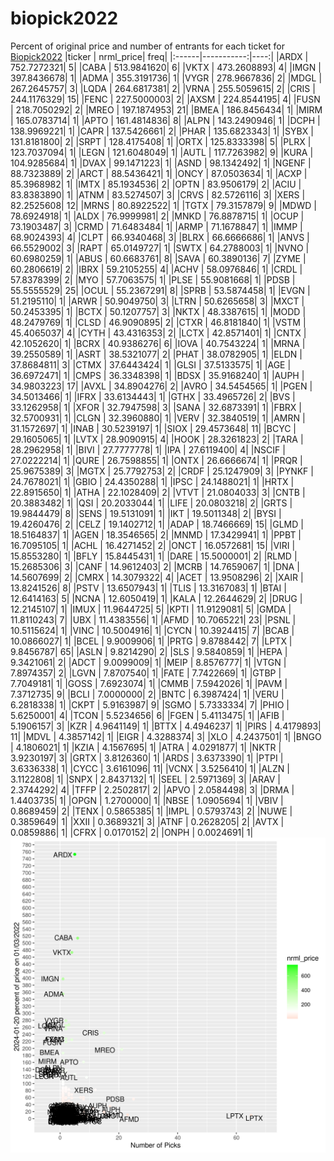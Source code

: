 # biopick2022
Percent of original price and number of entrants for each ticket for [Biopick2022](https://twitter.com/hashtag/Biopick2022)
|ticker |  nrml_price| freq|
|:------|-----------:|----:|
|ARDX   | 752.7272321|    5|
|CABA   | 513.9841620|    6|
|VKTX   | 473.2608893|    4|
|IMGN   | 397.8436678|    1|
|ADMA   | 355.3191736|    1|
|VYGR   | 278.9667836|    2|
|MDGL   | 267.2645757|    3|
|LQDA   | 264.6817381|    2|
|VRNA   | 255.5059615|    2|
|CRIS   | 244.1176329|   15|
|FENC   | 227.5000003|    2|
|AXSM   | 224.8544195|    4|
|FUSN   | 218.7050292|    2|
|MREO   | 197.1874953|   21|
|BMEA   | 186.8456434|    1|
|MIRM   | 165.0783714|    1|
|APTO   | 161.4814836|    8|
|ALPN   | 143.2490946|    1|
|DCPH   | 138.9969221|    1|
|CAPR   | 137.5426661|    2|
|PHAR   | 135.6823343|    1|
|SYBX   | 131.8181800|    2|
|SRPT   | 128.4175408|    1|
|ORTX   | 125.8333398|    5|
|PLRX   | 123.7037094|    1|
|LEGN   | 121.6048049|    1|
|AUTL   | 117.7263982|    9|
|KURA   | 104.9285684|    1|
|DVAX   |  99.1471223|    1|
|ASND   |  98.1342492|    1|
|NGENF  |  88.7323889|    2|
|ARCT   |  88.5436421|    1|
|ONCY   |  87.0503634|    1|
|ACXP   |  85.3968982|    1|
|IMTX   |  85.1934536|    2|
|OPTN   |  83.9506179|    2|
|ACIU   |  83.8383890|    1|
|ATNM   |  83.5274507|    3|
|CRVS   |  82.5726116|    3|
|XERS   |  82.2525608|   12|
|MRNS   |  80.8922522|    1|
|TGTX   |  79.3157879|    9|
|MDWD   |  78.6924918|    1|
|ALDX   |  76.9999981|    2|
|MNKD   |  76.8878715|    1|
|OCUP   |  73.1903487|    3|
|CRMD   |  71.6483484|    1|
|ARMP   |  71.1678847|    1|
|IMMP   |  68.9024393|    4|
|CLPT   |  66.9340468|    3|
|BLRX   |  66.6666686|    1|
|ANVS   |  66.5529002|    3|
|RAPT   |  65.0149727|    1|
|SWTX   |  64.2788003|    1|
|NVNO   |  60.6980259|    1|
|ABUS   |  60.6683761|    8|
|SAVA   |  60.3890136|    7|
|ZYME   |  60.2806619|    2|
|IBRX   |  59.2105255|    4|
|ACHV   |  58.0976846|    1|
|CRDL   |  57.8378399|    2|
|MYO    |  57.7063575|    1|
|PLSE   |  55.9081668|    1|
|PDSB   |  55.5555529|   25|
|OCUL   |  55.2367291|    8|
|SPRB   |  53.5874458|    1|
|EVGN   |  51.2195110|    1|
|ARWR   |  50.9049750|    3|
|LTRN   |  50.6265658|    3|
|MXCT   |  50.2453395|    1|
|BCTX   |  50.1207757|    3|
|NKTX   |  48.3387615|    1|
|MODD   |  48.2479769|    1|
|CLSD   |  46.9090895|    2|
|CTXR   |  46.8181840|    1|
|VSTM   |  45.4065037|    4|
|CYTH   |  43.4316353|    2|
|LCTX   |  42.8571401|    1|
|CNTX   |  42.1052620|    1|
|BCRX   |  40.9386276|    6|
|IOVA   |  40.7543224|    1|
|MRNA   |  39.2550589|    1|
|ASRT   |  38.5321077|    2|
|PHAT   |  38.0782905|    1|
|ELDN   |  37.8684811|    3|
|CTMX   |  37.6443424|    1|
|GLSI   |  37.5133575|    1|
|AGE    |  36.6972471|    1|
|CMPS   |  36.3348398|    1|
|BDSX   |  35.9168240|    1|
|AUPH   |  34.9803223|   17|
|AVXL   |  34.8904276|    2|
|AVRO   |  34.5454565|    1|
|PGEN   |  34.5013466|    1|
|IFRX   |  33.6134443|    1|
|GTHX   |  33.4965726|    2|
|BVS    |  33.1262958|    1|
|XFOR   |  32.7947598|    3|
|SANA   |  32.6873391|    1|
|FBRX   |  32.5700931|    1|
|CLGN   |  32.3960880|    1|
|VERV   |  32.3840519|    1|
|AMRN   |  31.1572697|    1|
|INAB   |  30.5239197|    1|
|SIOX   |  29.4573648|   11|
|BCYC   |  29.1605065|    1|
|LVTX   |  28.9090915|    4|
|HOOK   |  28.3261823|    2|
|TARA   |  28.2962958|    1|
|BIVI   |  27.7777778|    1|
|IPA    |  27.6119400|    4|
|NSCIF  |  27.0222214|    1|
|QURE   |  26.7598855|    1|
|ONTX   |  26.6666674|    1|
|PRQR   |  25.9675389|    3|
|MGTX   |  25.7792753|    2|
|CRDF   |  25.1247909|    3|
|PYNKF  |  24.7678021|    1|
|GBIO   |  24.4350288|    1|
|IPSC   |  24.1488021|    1|
|HRTX   |  22.8915650|    1|
|ATHA   |  22.1028409|    2|
|VTVT   |  21.0804033|    3|
|CNTB   |  20.3883482|    1|
|QSI    |  20.2033044|    1|
|LIFE   |  20.0803218|    2|
|GRTS   |  19.9844479|    8|
|SENS   |  19.5131091|    1|
|IKT    |  19.5011348|    2|
|BYSI   |  19.4260476|    2|
|CELZ   |  19.1402712|    1|
|ADAP   |  18.7466669|   15|
|GLMD   |  18.5164837|    1|
|AGEN   |  18.3546565|    2|
|MNMD   |  17.3429941|    1|
|PPBT   |  16.7095105|    1|
|ACHL   |  16.4271452|    2|
|ONCT   |  16.0572681|   15|
|VIRI   |  15.8553280|    1|
|BFLY   |  15.8445431|    1|
|DARE   |  15.5000001|    2|
|RLMD   |  15.2685306|    3|
|CANF   |  14.9612403|    2|
|MCRB   |  14.7659067|    1|
|DNA    |  14.5607699|    2|
|CMRX   |  14.3079322|    4|
|ACET   |  13.9508296|    2|
|XAIR   |  13.8241526|    8|
|PSTV   |  13.6507943|    1|
|TLIS   |  13.3167083|    1|
|BTAI   |  12.6414163|    5|
|NCNA   |  12.6050419|    1|
|KALA   |  12.2644629|    2|
|DRUG   |  12.2145107|    1|
|IMUX   |  11.9644725|    5|
|KPTI   |  11.9129081|    5|
|GMDA   |  11.8110243|    7|
|UBX    |  11.4383556|    1|
|AFMD   |  10.7065221|   23|
|PSNL   |  10.5115624|    1|
|VINC   |  10.5004916|    1|
|CYCN   |  10.3924415|    7|
|BCAB   |  10.0866027|    1|
|BCEL   |   9.9009906|    1|
|PRTG   |   9.8788442|    7|
|LPTX   |   9.8456787|   65|
|ASLN   |   9.8214290|    2|
|SLS    |   9.5840859|    1|
|HEPA   |   9.3421061|    2|
|ADCT   |   9.0099009|    1|
|MEIP   |   8.8576777|    1|
|VTGN   |   7.8974357|    2|
|LGVN   |   7.8707540|    1|
|FATE   |   7.7422669|    1|
|GTBP   |   7.7049181|    1|
|GOSS   |   7.6923074|    1|
|CMMB   |   7.5942026|    1|
|PAVM   |   7.3712735|    9|
|BCLI   |   7.0000000|    2|
|BNTC   |   6.3987424|    1|
|VERU   |   6.2818338|    1|
|CKPT   |   5.9163987|    9|
|SGMO   |   5.7333334|    7|
|PHIO   |   5.6250001|    4|
|TCON   |   5.5234656|    6|
|FGEN   |   5.4113475|    1|
|AFIB   |   5.1906157|    3|
|KZR    |   4.9641149|    1|
|BTTX   |   4.4946237|    1|
|PIRS   |   4.4179893|   11|
|MDVL   |   4.3857142|    1|
|EIGR   |   4.3288374|    3|
|XLO    |   4.2437501|    1|
|BNGO   |   4.1806021|    1|
|KZIA   |   4.1567695|    1|
|ATRA   |   4.0291877|    1|
|NKTR   |   3.9230197|    3|
|GRTX   |   3.8126360|    1|
|ARDS   |   3.6373390|    1|
|PTPI   |   3.6336338|    1|
|CYCC   |   3.6161096|   11|
|VCNX   |   3.5256410|    1|
|ALZN   |   3.1122808|    1|
|SNPX   |   2.8437132|    1|
|SEEL   |   2.5971369|    3|
|ARAV   |   2.3744292|    4|
|TFFP   |   2.2502817|    2|
|APVO   |   2.0584498|    3|
|DRMA   |   1.4403735|    1|
|OPGN   |   1.2700000|    1|
|NBSE   |   1.0905694|    1|
|VBIV   |   0.8689459|    2|
|TENX   |   0.5865385|    1|
|IMPL   |   0.5793743|    2|
|NUWE   |   0.3859649|    1|
|XXII   |   0.3689321|    3|
|ATNF   |   0.2628205|    2|
|AVTX   |   0.0859886|    1|
|CFRX   |   0.0170152|    2|
|ONPH   |   0.0024691|    1|
![retvspicks](biopicks.png?raw=true)
